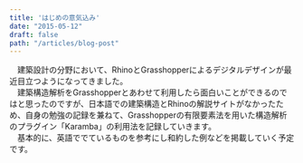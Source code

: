 ```yaml
---
title: 'はじめの意気込み'
date: "2015-05-12"
draft: false
path: "/articles/blog-post"
---
```


　建築設計の分野において、RhinoとGrasshopperによるデジタルデザインが最近目立つようになってきました。  
　建築構造解析をGrasshopperとあわせて利用したら面白いことができるのではと思ったのですが、日本語での建築構造とRhinoの解説サイトがなかったため、自身の勉強の記録を兼ねて、Grasshopperの有限要素法を用いた構造解析のプラグイン「Karamba」の利用法を記録していきます。  
　基本的に、英語ででているものを参考にし和約した例などを掲載していく予定です。